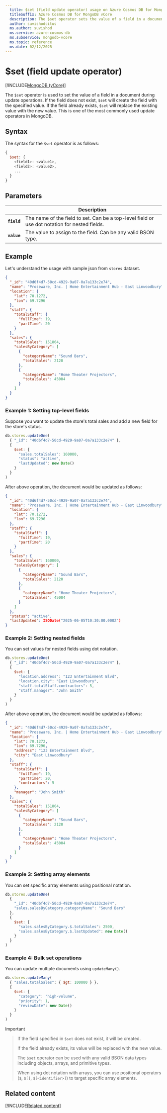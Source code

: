 ```yaml
---
  title: $set (field update operator) usage on Azure Cosmos DB for MongoDB vCore
  titleSuffix: Azure Cosmos DB for MongoDB vCore
  description: The $set operator sets the value of a field in a document during update operations.
  author: suvishodcitus
  ms.author: suvishod
  ms.service: azure-cosmos-db
  ms.subservice: mongodb-vcore
  ms.topic: reference
  ms.date: 02/12/2025
---
```


# $set (field update operator)

[!INCLUDE[MongoDB (vCore)](~/reusable-content/ce-skilling/azure/includes/cosmos-db/includes/appliesto-mongodb-vcore.md)]

The `$set` operator is used to set the value of a field in a document during update operations. If the field does not exist, `$set` will create the field with the specified value. If the field already exists, `$set` will replace the existing value with the new value. This is one of the most commonly used update operators in MongoDB.

## Syntax

The syntax for the `$set` operator is as follows:

```javascript
{
  $set: {
    <field1>: <value1>,
    <field2>: <value2>,
    ...
  }
}
```

## Parameters

| | Description |
| --- | --- |
| **`field`** | The name of the field to set. Can be a top-level field or use dot notation for nested fields. |
| **`value`** | The value to assign to the field. Can be any valid BSON type. |

## Example

Let's understand the usage with sample json from `stores` dataset.

```json
{
  "_id": "40d6f4d7-50cd-4929-9a07-0a7a133c2e74",
  "name": "Proseware, Inc. | Home Entertainment Hub - East Linwoodbury",
  "location": {
    "lat": 70.1272,
    "lon": 69.7296
  },
  "staff": {
    "totalStaff": {
      "fullTime": 19,
      "partTime": 20
    }
  },
  "sales": {
    "totalSales": 151864,
    "salesByCategory": [
      {
        "categoryName": "Sound Bars",
        "totalSales": 2120
      },
      {
        "categoryName": "Home Theater Projectors",
        "totalSales": 45004
      }
    ]
  }
}
```

### Example 1: Setting top-level fields

Suppose you want to update the store's total sales and add a new field for the store's status.

```javascript
db.stores.updateOne(
  { "_id": "40d6f4d7-50cd-4929-9a07-0a7a133c2e74" },
  {
    $set: {
      "sales.totalSales": 160000,
      "status": "active",
      "lastUpdated": new Date()
    }
  }
)
```

After above operation, the document would be updated as follows:

```json
{
  "_id": "40d6f4d7-50cd-4929-9a07-0a7a133c2e74",
  "name": "Proseware, Inc. | Home Entertainment Hub - East Linwoodbury",
  "location": {
    "lat": 70.1272,
    "lon": 69.7296
  },
  "staff": {
    "totalStaff": {
      "fullTime": 19,
      "partTime": 20
    }
  },
  "sales": {
    "totalSales": 160000,
    "salesByCategory": [
      {
        "categoryName": "Sound Bars",
        "totalSales": 2120
      },
      {
        "categoryName": "Home Theater Projectors",
        "totalSales": 45004
      }
    ]
  },
  "status": "active",
  "lastUpdated": ISODate("2025-06-05T10:30:00.000Z")
}
```

### Example 2: Setting nested fields

You can set values for nested fields using dot notation.

```javascript
db.stores.updateOne(
  { "_id": "40d6f4d7-50cd-4929-9a07-0a7a133c2e74" },
  {
    $set: {
      "location.address": "123 Entertainment Blvd",
      "location.city": "East Linwoodbury",
      "staff.totalStaff.contractors": 5,
      "staff.manager": "John Smith"
    }
  }
)
```

After above operation, the document would be updated as follows:

```json
{
  "_id": "40d6f4d7-50cd-4929-9a07-0a7a133c2e74",
  "name": "Proseware, Inc. | Home Entertainment Hub - East Linwoodbury",
  "location": {
    "lat": 70.1272,
    "lon": 69.7296,
    "address": "123 Entertainment Blvd",
    "city": "East Linwoodbury"
  },
  "staff": {
    "totalStaff": {
      "fullTime": 19,
      "partTime": 20,
      "contractors": 5
    },
    "manager": "John Smith"
  },
  "sales": {
    "totalSales": 151864,
    "salesByCategory": [
      {
        "categoryName": "Sound Bars",
        "totalSales": 2120
      },
      {
        "categoryName": "Home Theater Projectors",
        "totalSales": 45004
      }
    ]
  }
}
```

### Example 3: Setting array elements

You can set specific array elements using positional notation.

```javascript
db.stores.updateOne(
  { 
    "_id": "40d6f4d7-50cd-4929-9a07-0a7a133c2e74",
    "sales.salesByCategory.categoryName": "Sound Bars"
  },
  {
    $set: {
      "sales.salesByCategory.$.totalSales": 2500,
      "sales.salesByCategory.$.lastUpdated": new Date()
    }
  }
)
```

### Example 4: Bulk set operations

You can update multiple documents using `updateMany()`.

```javascript
db.stores.updateMany(
  { "sales.totalSales": { $gt: 100000 } },
  {
    $set: {
      "category": "high-volume",
      "priority": 1,
      "reviewDate": new Date()
    }
  }
)
```

> [!Important]

> If the field specified in `$set` does not exist, it will be created.
> 
> If the field already exists, its value will be replaced with the new value.
> 
> The `$set` operator can be used with any valid BSON data types including objects, arrays, and primitive types.
> 
> When using dot notation with arrays, you can use positional operators (`$`, `$[]`, `$[<identifier>]`) to target specific array elements.

## Related content

[!INCLUDE[Related content](../includes/related-content.md)]
